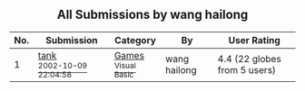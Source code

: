 ﻿<div align="center">

## All Submissions by wang hailong

</div>

No.  | Submission | Category | By   | User Rating
---- | ---------- | -------- | ---- | -----------
1 | [tank<br /><sup>2002-10-09 22:04:58</sup>](https://github.com/Planet-Source-Code/wang-hailong-tank__1-42518) | [Games<br /><sup>Visual Basic</sup>](../ByCategory/games__1-38.md) | wang hailong | 4.4 (22 globes from 5 users)
